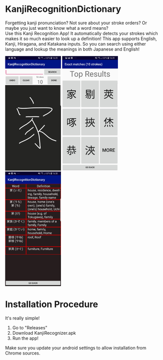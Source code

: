 # KanjiRecognitionDictionary
Forgetting kanji pronunciation? Not sure about your stroke orders? Or maybe you just want to know what a word means?  
Use this Kanji Recognition App! It automatically detects your strokes which makes it so much easier to look up a definition!
This app supports English, Kanji, Hiragana, and Katakana inputs. So you can search using either language and lookup the meanings in both Japanese and English!

<div align="center>
<img src="img/first.jpg" alt="first" width=180 height=370/>
<img src="img/first.jpg" alt="first" width=180 height=370/>
<img src="img/second.jpg" alt="second" width=180 height=370/>
<img src="img/third.jpg" alt="third" width=180 height=370/>
</div>

# Installation Procedure
It's really simple!  
1. Go to "Releases"
2. Download KanjiRecognizer.apk
3. Run the app!

Make sure you update your android settings to allow installation from Chrome sources.
